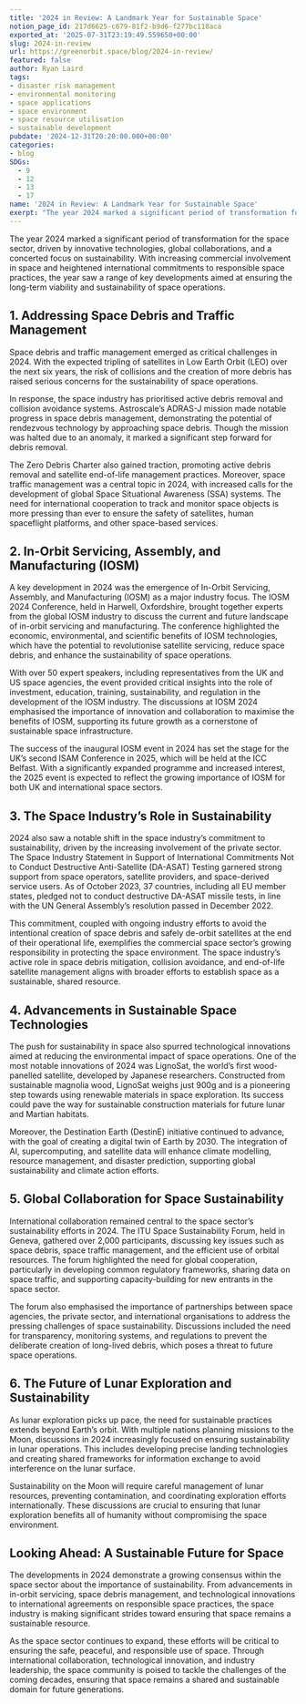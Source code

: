 ```yaml
---
title: '2024 in Review: A Landmark Year for Sustainable Space'
notion_page_id: 217d6625-c679-81f2-b9d6-f277bc118aca
exported_at: '2025-07-31T23:19:49.559650+00:00'
slug: 2024-in-review
url: https://greenorbit.space/blog/2024-in-review/
featured: false
author: Ryan Laird
tags:
- disaster risk management
- environmental monitoring
- space applications
- space environment
- space resource utilisation
- sustainable development
pubdate: '2024-12-31T20:20:00.000+00:00'
categories:
- blog
SDGs:
  - 9
  - 12
  - 13
  - 17
name: '2024 in Review: A Landmark Year for Sustainable Space'
exerpt: "The year 2024 marked a significant period of transformation for the space sector, driven by innovative technologies, global collaborations, and a concerted focus on sustainability."
---
```


The year 2024 marked a significant period of transformation for the space sector, driven by innovative technologies, global collaborations, and a concerted focus on sustainability. With increasing commercial involvement in space and heightened international commitments to responsible space practices, the year saw a range of key developments aimed at ensuring the long-term viability and sustainability of space operations.

## 1. Addressing Space Debris and Traffic Management

Space debris and traffic management emerged as critical challenges in 2024. With the expected tripling of satellites in Low Earth Orbit (LEO) over the next six years, the risk of collisions and the creation of more debris has raised serious concerns for the sustainability of space operations.

In response, the space industry has prioritised active debris removal and collision avoidance systems. Astroscale’s ADRAS-J mission made notable progress in space debris management, demonstrating the potential of rendezvous technology by approaching space debris. Though the mission was halted due to an anomaly, it marked a significant step forward for debris removal.

The Zero Debris Charter also gained traction, promoting active debris removal and satellite end-of-life management practices. Moreover, space traffic management was a central topic in 2024, with increased calls for the development of global Space Situational Awareness (SSA) systems. The need for international cooperation to track and monitor space objects is more pressing than ever to ensure the safety of satellites, human spaceflight platforms, and other space-based services.

## 2. In-Orbit Servicing, Assembly, and Manufacturing (IOSM)

A key development in 2024 was the emergence of In-Orbit Servicing, Assembly, and Manufacturing (IOSM) as a major industry focus. The IOSM 2024 Conference, held in Harwell, Oxfordshire, brought together experts from the global IOSM industry to discuss the current and future landscape of in-orbit servicing and manufacturing. The conference highlighted the economic, environmental, and scientific benefits of IOSM technologies, which have the potential to revolutionise satellite servicing, reduce space debris, and enhance the sustainability of space operations.

With over 50 expert speakers, including representatives from the UK and US space agencies, the event provided critical insights into the role of investment, education, training, sustainability, and regulation in the development of the IOSM industry. The discussions at IOSM 2024 emphasised the importance of innovation and collaboration to maximise the benefits of IOSM, supporting its future growth as a cornerstone of sustainable space infrastructure.

The success of the inaugural IOSM event in 2024 has set the stage for the UK’s second ISAM Conference in 2025, which will be held at the ICC Belfast. With a significantly expanded programme and increased interest, the 2025 event is expected to reflect the growing importance of IOSM for both UK and international space sectors.

## 3. The Space Industry’s Role in Sustainability

2024 also saw a notable shift in the space industry’s commitment to sustainability, driven by the increasing involvement of the private sector. The Space Industry Statement in Support of International Commitments Not to Conduct Destructive Anti-Satellite (DA-ASAT) Testing garnered strong support from space operators, satellite providers, and space-derived service users. As of October 2023, 37 countries, including all EU member states, pledged not to conduct destructive DA-ASAT missile tests, in line with the UN General Assembly’s resolution passed in December 2022.

This commitment, coupled with ongoing industry efforts to avoid the intentional creation of space debris and safely de-orbit satellites at the end of their operational life, exemplifies the commercial space sector’s growing responsibility in protecting the space environment. The space industry’s active role in space debris mitigation, collision avoidance, and end-of-life satellite management aligns with broader efforts to establish space as a sustainable, shared resource.

## 4. Advancements in Sustainable Space Technologies

The push for sustainability in space also spurred technological innovations aimed at reducing the environmental impact of space operations. One of the most notable innovations of 2024 was LignoSat, the world’s first wood-panelled satellite, developed by Japanese researchers. Constructed from sustainable magnolia wood, LignoSat weighs just 900g and is a pioneering step towards using renewable materials in space exploration. Its success could pave the way for sustainable construction materials for future lunar and Martian habitats.

Moreover, the Destination Earth (DestinE) initiative continued to advance, with the goal of creating a digital twin of Earth by 2030. The integration of AI, supercomputing, and satellite data will enhance climate modelling, resource management, and disaster prediction, supporting global sustainability and climate action efforts.

## 5. Global Collaboration for Space Sustainability

International collaboration remained central to the space sector’s sustainability efforts in 2024. The ITU Space Sustainability Forum, held in Geneva, gathered over 2,000 participants, discussing key issues such as space debris, space traffic management, and the efficient use of orbital resources. The forum highlighted the need for global cooperation, particularly in developing common regulatory frameworks, sharing data on space traffic, and supporting capacity-building for new entrants in the space sector.

The forum also emphasised the importance of partnerships between space agencies, the private sector, and international organisations to address the pressing challenges of space sustainability. Discussions included the need for transparency, monitoring systems, and regulations to prevent the deliberate creation of long-lived debris, which poses a threat to future space operations.

## 6. The Future of Lunar Exploration and Sustainability

As lunar exploration picks up pace, the need for sustainable practices extends beyond Earth’s orbit. With multiple nations planning missions to the Moon, discussions in 2024 increasingly focused on ensuring sustainability in lunar operations. This includes developing precise landing technologies and creating shared frameworks for information exchange to avoid interference on the lunar surface.

Sustainability on the Moon will require careful management of lunar resources, preventing contamination, and coordinating exploration efforts internationally. These discussions are crucial to ensuring that lunar exploration benefits all of humanity without compromising the space environment.

## Looking Ahead: A Sustainable Future for Space

The developments in 2024 demonstrate a growing consensus within the space sector about the importance of sustainability. From advancements in in-orbit servicing, space debris management, and technological innovations to international agreements on responsible space practices, the space industry is making significant strides toward ensuring that space remains a sustainable resource.

As the space sector continues to expand, these efforts will be critical to ensuring the safe, peaceful, and responsible use of space. Through international collaboration, technological innovation, and industry leadership, the space community is poised to tackle the challenges of the coming decades, ensuring that space remains a shared and sustainable domain for future generations.